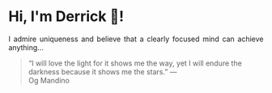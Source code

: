 # Hi, I'm Derrick 👋!
<p align="justify">I admire uniqueness and believe that a clearly focused mind can achieve anything...</p> 
<!-- #quote-start -->
<blockquote>&ldquo;I will love the light for it shows me the way, yet I will endure the darkness because it shows me the stars.&rdquo; &mdash; <footer>Og Mandino</footer></blockquote>
<!-- #quote-end -->
